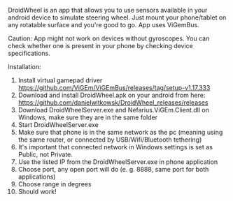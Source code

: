DroidWheel is an app that allows you to use sensors available in your android device to simulate steering wheel. Just mount your phone/tablet on any rotatable surface and you're good to go. App uses ViGemBus.

Caution: App might not work on devices without gyroscopes. You can check whether one is present in your phone by checking device specifications.

Installation:

1. Install virtual gamepad driver https://github.com/ViGEm/ViGEmBus/releases/tag/setup-v1.17.333
2. Download and install DroidWheel.apk on your android from here: https://github.com/danielwitkowsk/DroidWheel_releases/releases
3. Download DroidWheelServer.exe and Nefarius.ViGEm.Client.dll on Windows, make sure they are in the same folder
4. Start DroidWheelServer.exe
5. Make sure that phone is in the same network as the pc (meaning using the same router, or connected by USB/Wifi/Bluetooth tethering)
6. It's important that connected network in Windows settings is set as Public, not Private.
7. Use the listed IP from the DroidWheelServer.exe in phone application
8. Choose port, any open port will do (e. g. 8888, same port for both applications)
9. Choose range in degrees
10. Should work!
